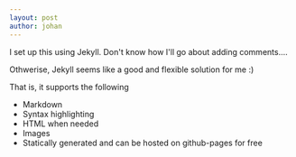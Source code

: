 ```yaml
---
layout: post
author: johan
---
```


I set up this using Jekyll. Don't know how I'll go about adding comments....

Othwerise, Jekyll seems like a good and flexible solution for me :)

That is, it supports the following

- Markdown
- Syntax highlighting
- HTML when needed
- Images
- Statically generated and can be hosted on github-pages for free
